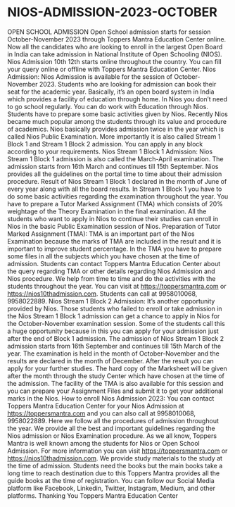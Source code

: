 # NIOS-ADMISSION-2023-OCTOBER
OPEN SCHOOL ADMISSION   Open School admission starts for session October-November 2023 through Toppers Mantra Education Center online. Now all the candidates who are looking to enroll in the largest Open Board in India can take admission in National Institute of Open Schooling (NIOS). Nios Admission 10th 12th starts online throughout the country. You can fill your query online or offline with Toppers Mantra Education Center.   Nios Admission: Nios Admission is available for the session of October-November 2023. Students who are looking for admission can book their seat for the academic year. Basically, it’s an open board system in India which provides a facility of education through home.  In Nios you don’t need to go school regularly. You can do work with Education through Nios. Students have to prepare some basic activities given by Nios. Recently Nios became much popular among the students through its value and procedure of academics. Nios basically provides admission twice in the year which is called Nios Public Examination. More importantly it is also called Stream 1 Block 1 and Stream 1 Block 2 admission. You can apply in any block according to your requirements.   Nios Stream 1 Block 1 Admission: Nios Stream 1 Block 1 admission is also called the March-April examination. The admission starts from 16th March and continues till 15th September.  Nios provides all the guidelines on the portal time to time about their admission procedure. Result of Nios Stream 1 Block 1 declared in the month of June of every year along with all the board results. In Stream 1 Block 1 you have to do some basic activities regarding the examination throughout the year. You have to prepare a Tutor Marked Assignment (TMA) which consists of 20% weightage of the Theory Examination in the final examination. All the students who want to apply in Nios to continue their studies can enroll in Nios in the basic Public Examination session of Nios.   Preparation of Tutor Marked Assignment (TMA): TMA is an important part of the Nios Examination because the marks of TMA are included in the result and it is important to improve student percentage. In the TMA you have to prepare some files in all the subjects which you have chosen at the time of admission.  Students can contact Toppers Mantra Education Center about the query regarding TMA or other details regarding Nios Admission and Nios procedure. We help from time to time and do the activities with the students throughout the year. You can visit at https://toppersmantra.com or https://nios10thadmission.com. Students can call at 9958010068, 9958022889.   Nios Stream 1 Block 2 Admission: It’s another opportunity provided by Nios. Those students who failed to enroll or take admission in the Nios Stream 1 Block 1 admission can get a chance to apply in Nios for the October-November examination session.  Some of the students call this a huge opportunity because in this you can apply for your admission just after the end of Block 1 admission.  The admission of Nios Stream 1 Block 2 admission starts from 16th September and continues till 15th March of the year. The examination is held in the month of October-November and the results are declared in the month of December.  After the result you can apply for your further studies. The hard copy of the Marksheet will be given after the month through the study Center which have chosen at the time of the admission. The facility of the TMA is also available for this session and you can prepare your Assignment Files and submit it to get your additional marks in the Nios. How to enroll Nios Admission 2023: You can contact Toppers Mantra Education Center for your Nios Admission at https://toppersmantra.com and you can also call at 9958010068, 9958022889.  Here we follow all the procedures of admission throughout the year. We provide all the best and important guidelines regarding the Nios admission or Nios Examination procedure. As we all know, Toppers Mantra is well known among the students for Nios or Open School Admission. For more information you can visit https://toppersmantra.com or https://nios10thadmission.com. We provide study materials to the study at the time of admission. Students need the books but the main books take a long time to reach destination due to this Toppers Mantra provides all the guide books at the time of registration. You can follow our Social Media platform like Facebook, Linkedin, Twitter, Instagram, Medium, and other platforms. Thanking You  Toppers Mantra Education Center
